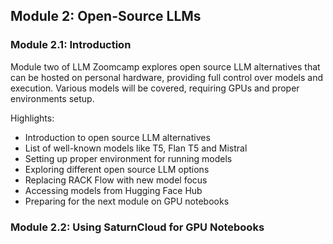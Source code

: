 ## Module 2: Open-Source LLMs

### Module 2.1: Introduction 
Module two of LLM Zoomcamp explores open source LLM alternatives that can be hosted on personal hardware, providing full control over models and execution. Various models will be covered, requiring GPUs and proper environments setup.

Highlights:
* Introduction to open source LLM alternatives
* List of well-known models like T5, Flan T5 and Mistral
* Setting up proper environment for running models
* Exploring different open source LLM options
* Replacing RACK Flow with new model focus
* Accessing models from Hugging Face Hub
* Preparing for the next module on GPU notebooks

### Module 2.2: Using SaturnCloud for GPU Notebooks


